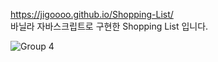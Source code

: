 https://jigoooo.github.io/Shopping-List/ <br />
바닐라 자바스크립트로 구현한 Shopping List 입니다.

![Group 4](https://user-images.githubusercontent.com/102403987/186312196-f8a3b139-ce66-49dc-b8e4-25f3f3a83193.png)
